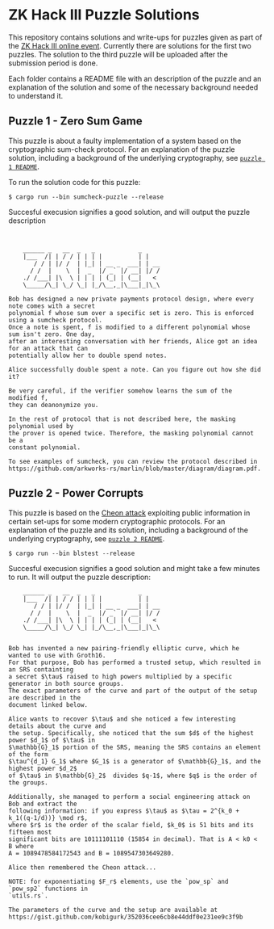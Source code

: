 # ZK Hack III Puzzle Solutions

This repository contains solutions and write-ups for puzzles given as part of the [ZK Hack III online event](https://zkhack.dev/zkhackIII/). Currently there are solutions for the first two puzzles. The solution to the third puzzle will be uploaded after the submission period is done. 

Each folder contains a README file with an description of the puzzle and an explanation of the solution and some of the necessary background needed to understand it. 

## Puzzle 1 - Zero Sum Game
This puzzle is about a faulty implementation of a system based on the cryptographic sum-check protocol. For an explanation of the puzzle solution, including a background of the underlying cryptography, see [`puzzle 1 README`](./puzzle_1_zero_sum/README.md). 

To run the solution code for this puzzle: 
```
$ cargo run --bin sumcheck-puzzle --release
```
Succesful execusion signifies a good solution, and will output the puzzle description 
```


    ______ _   __  _   _            _
    |___  /| | / / | | | |          | |
       / / | |/ /  | |_| | __ _  ___| | __
      / /  |    \  |  _  |/ _` |/ __| |/ /
    ./ /___| |\  \ | | | | (_| | (__|   <
    \_____/\_| \_/ \_| |_/\__,_|\___|_|\_\
    
Bob has designed a new private payments protocol design, where every note comes with a secret 
polynomial f whose sum over a specific set is zero. This is enforced using a sumcheck protocol.
Once a note is spent, f is modified to a different polynomial whose sum isn't zero. One day, 
after an interesting conversation with her friends, Alice got an idea for an attack that can 
potentially allow her to double spend notes.

Alice successfully double spent a note. Can you figure out how she did it?

Be very careful, if the verifier somehow learns the sum of the modified f, 
they can deanonymize you.

In the rest of protocol that is not described here, the masking polynomial used by 
the prover is opened twice. Therefore, the masking polynomial cannot be a 
constant polynomial.

To see examples of sumcheck, you can review the protocol described in 
https://github.com/arkworks-rs/marlin/blob/master/diagram/diagram.pdf.
```


## Puzzle 2 - Power Corrupts
This puzzle is based on the [Cheon attack](http://www.math.snu.ac.kr/~jhcheon/publications/2010/StrongDH_JoC_Final2.pdf) exploiting public information in certain set-ups for some modern cryptographic protocols. For an explanation of the puzzle and its solution, including a background of the underlying cryptography, see [`puzzle 2 README`](./puzzle_2_zero_sum/README.md). 

```
$ cargo run --bin blstest --release
```

Succesful execusion signifies a good solution and might take a few minutes to run. It will output the puzzle description:

```
    ______ _   __  _   _            _
    |___  /| | / / | | | |          | |
       / / | |/ /  | |_| | __ _  ___| | __
      / /  |    \  |  _  |/ _` |/ __| |/ /
    ./ /___| |\  \ | | | | (_| | (__|   <
    \_____/\_| \_/ \_| |_/\__,_|\___|_|\_\
    

Bob has invented a new pairing-friendly elliptic curve, which he wanted to use with Groth16.
For that purpose, Bob has performed a trusted setup, which resulted in an SRS containting
a secret $\tau$ raised to high powers multiplied by a specific generator in both source groups. 
The exact parameters of the curve and part of the output of the setup are described in the 
document linked below.

Alice wants to recover $\tau$ and she noticed a few interesting details about the curve and
the setup. Specifically, she noticed that the sum $d$ of the highest power $d_1$ of $\tau$ in 
$\mathbb{G}_1$ portion of the SRS, meaning the SRS contains an element of the form 
$\tau^{d_1} G_1$ where $G_1$ is a generator of $\mathbb{G}_1$, and the highest power $d_2$ 
of $\tau$ in $\mathbb{G}_2$  divides $q-1$, where $q$ is the order of the groups. 

Additionally, she managed to perform a social engineering attack on Bob and extract the 
following information: if you express $\tau$ as $\tau = 2^{k_0 + k_1((q-1/d))} \mod r$, 
where $r$ is the order of the scalar field, $k_0$ is 51 bits and its fifteen most 
significant bits are 10111101110 (15854 in decimal). That is A < k0 < B where 
A = 1089478584172543 and B = 1089547303649280.

Alice then remembered the Cheon attack...

NOTE: for exponentiating $F_r$ elements, use the `pow_sp` and `pow_sp2` functions in
`utils.rs`.

The parameters of the curve and the setup are available at 
https://gist.github.com/kobigurk/352036cee6cb8e44ddf0e231ee9c3f9b
```


